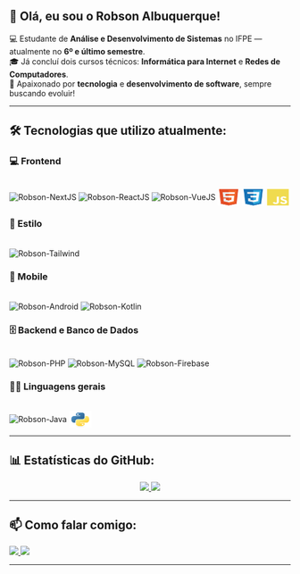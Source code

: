## 👋 Olá, eu sou o Robson Albuquerque!  

💻 Estudante de **Análise e Desenvolvimento de Sistemas** no IFPE — atualmente no **6º e último semestre**.  
🎓 Já concluí dois cursos técnicos: **Informática para Internet** e **Redes de Computadores**.  
🚀 Apaixonado por **tecnologia** e **desenvolvimento de software**, sempre buscando evoluir!  

---

## 🛠️ Tecnologias que utilizo atualmente:  

### 💻 Frontend  
<div style="display: inline_block"><br>  
  <img align="center" alt="Robson-NextJS" height="30" width="40" src="https://cdn.jsdelivr.net/gh/devicons/devicon/icons/nextjs/nextjs-original.svg" />
  <img align="center" alt="Robson-ReactJS" height="30" width="40" src="https://cdn.jsdelivr.net/gh/devicons/devicon/icons/react/react-original.svg" />
  <img align="center" alt="Robson-VueJS" height="30" width="40" src="https://cdn.jsdelivr.net/gh/devicons/devicon/icons/vuejs/vuejs-original.svg" />
  <img align="center" alt="Robson-HTML" height="30" width="40" src="https://raw.githubusercontent.com/devicons/devicon/master/icons/html5/html5-original.svg">
  <img align="center" alt="Robson-CSS" height="30" width="40" src="https://raw.githubusercontent.com/devicons/devicon/master/icons/css3/css3-original.svg">
  <img align="center" alt="Robson-JS" height="30" width="40" src="https://raw.githubusercontent.com/devicons/devicon/master/icons/javascript/javascript-plain.svg">
</div>

### 🎨 Estilo  
<div style="display: inline_block"><br>  
  <img align="center" alt="Robson-Tailwind" height="30" width="40" src="https://cdn.jsdelivr.net/gh/devicons/devicon/icons/tailwindcss/tailwindcss-original.svg" />
</div>

### 📱 Mobile  
<div style="display: inline_block"><br>  
  <img align="center" alt="Robson-Android" height="30" width="40" src="https://cdn.jsdelivr.net/gh/devicons/devicon/icons/android/android-original.svg" />
  <img align="center" alt="Robson-Kotlin" height="30" width="40" src="https://cdn.jsdelivr.net/gh/devicons/devicon/icons/kotlin/kotlin-original.svg" />
</div>

### 🗄️ Backend e Banco de Dados  
<div style="display: inline_block"><br>  
  <img align="center" alt="Robson-PHP" height="30" width="40" src="https://cdn.jsdelivr.net/gh/devicons/devicon/icons/php/php-original.svg" />
  <img align="center" alt="Robson-MySQL" height="30" width="40" src="https://cdn.jsdelivr.net/gh/devicons/devicon/icons/mysql/mysql-original.svg" />
  <img align="center" alt="Robson-Firebase" height="30" width="40" src="https://cdn.jsdelivr.net/gh/devicons/devicon/icons/firebase/firebase-plain.svg" />
</div>

### 🧑‍💻 Linguagens gerais  
<div style="display: inline_block"><br>  
  <img align="center" alt="Robson-Java" height="30" width="40" src="https://cdn.jsdelivr.net/gh/devicons/devicon/icons/java/java-original.svg" />
  <img align="center" alt="Robson-Python" height="30" width="40" src="https://raw.githubusercontent.com/devicons/devicon/master/icons/python/python-original.svg">
</div>

---

## 📊 Estatísticas do GitHub:  

<div align="center">
  <a href="https://github.com/robsonalbuquerquedev">
    <img height="180em" src="https://github-readme-stats.vercel.app/api?username=robsonalbuquerquedev&show_icons=true&theme=dracula&include_all_commits=true&count_private=true"/>
    <img height="180em" src="https://github-readme-stats.vercel.app/api/top-langs/?username=robsonalbuquerquedev&layout=compact&langs_count=7&theme=dracula"/>
  </a>
</div>

---

## 📫 Como falar comigo:

<a href="mailto:robalbuquerque98@gmail.com" target="_blank">
  <img src="https://img.shields.io/badge/-Gmail-%23333?style=for-the-badge&logo=gmail&logoColor=white">
</a>
<a href="https://www.linkedin.com/in/robson-monteiro-de-albuquerque-8b3853230" target="_blank">
  <img src="https://img.shields.io/badge/-LinkedIn-%230077B5?style=for-the-badge&logo=linkedin&logoColor=white">
</a>

---
